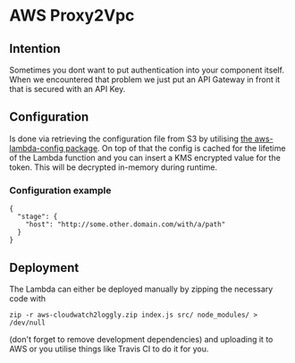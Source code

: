# AWS Proxy2Vpc

## Intention
Sometimes you dont want to put authentication into your component itself. When we encountered that problem
we just put an API Gateway in front it that is secured with an API Key. 

## Configuration
Is done via retrieving the configuration file from S3 by utilising [the aws-lambda-config package](https://www.npmjs.com/package/aws-lambda-config).
On top of that the config is cached for the lifetime of the Lambda function and you can insert a KMS
encrypted value for the token. This will be decrypted in-memory during runtime.

### Configuration example
```
{
  "stage": {
    "host": "http://some.other.domain.com/with/a/path"
  }
}
```

## Deployment
The Lambda can either be deployed manually by zipping the necessary code with

    zip -r aws-cloudwatch2loggly.zip index.js src/ node_modules/ > /dev/null

(don't forget to remove development dependencies) and uploading it to AWS or you utilise things
like Travis CI to do it for you.

